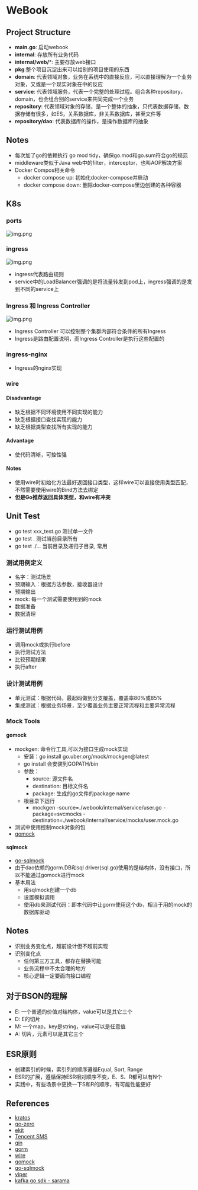 # WeBook

## Project Structure

- **main.go**: 启动webook
- **internal**: 存放所有业务代码
- **internal/web/***: 主要存放web接口
- **pkg**:整个项目沉淀出来可以给别的项目使用的东西
- **domain**: 代表领域对象，业务在系统中的直接反应，可以直接理解为一个业务对象，又或是一个现实对象在中的反应
- **service**: 代表领域服务，代表一个完整的处理过程。组合各种repository，domain，也会组合别的service来共同完成一个业务
- **repository**: 代表领域对象的存储，是一个整体的抽象，只代表数据存储，数据存储有很多，如ES，关系数据库，非关系数据库，甚至文件等
- **repository/dao**: 代表数据库的操作，是操作数据库的抽象

## Notes

- 每次加了go的依赖执行 go mod tidy，确保go.mod和go.sum符合go的规范
- middleware类似于Java web中的filter，interceptor，也叫AOP解决方案
- Docker Compos相关命令
    - docker compose up: 初始化docker-compose并启动
    - docker compose down: 删除docker-compose里边创建的各种容器

## K8s

### ports

![img.png](k8s-ports.png)

### ingress

![img.png](k8s-ingress.png)

- ingress代表路由规则
- service中的LoadBalancer强调的是将流量转发到pod上，ingress强调的是发到不同的service上

### Ingress 和 Ingress Controller

![img.png](k8s-ingress-vs-ingresscontroller.png)

- Ingress Controller 可以控制整个集群内部符合条件的所有Ingress
- Ingress是路由配置说明，而Ingress Controller是执行这些配置的

### ingress-nginx

- Ingress的nginx实现

### wire

#### Disadvantage

- 缺乏根据不同环境使用不同实现的能力
- 缺乏根据接口查找实现的能力
- 缺乏根据类型查找所有实现的能力

#### Advantage

- 使代码清晰，可控性强

#### Notes

- 使用wire时初始化方法最好返回接口类型，这样wire可以直接使用类型匹配，不然需要使用wire的Bind方法去绑定
- **但是Go推荐返回具体类型，和wire有冲突**

## Unit Test

- go test xxx_test.go 测试单一文件
- go test . 测试当前目录所有
- go test ./... 当前目录及递归子目录, 常用

### 测试用例定义

- 名字：测试场景
- 预期输入：根据方法参数，接收器设计
- 预期输出
- mock: 每一个测试需要使用到的mock
- 数据准备
- 数据清理

### 运行测试用例

- 调用mock或执行before
- 执行测试方法
- 比较预期结果
- 执行after

### 设计测试用例

- 单元测试：根据代码，最起码做到分支覆盖，覆盖率80%或85%
- 集成测试：根据业务场景，至少覆盖业务主要正常流程和主要异常流程

### Mock Tools

#### gomock

- mockgen: 命令行工具,可以为接口生成mock实现
    - 安装：go install go.uber.org/mock/mockgen@latest
    - go install 会安装到GOPATH/bin
    - 参数：
        - source: 源文件名
        - destination: 目标文件名
        - package: 生成的go文件的package name
    - 根目录下运行
        - mockgen -source=./webook/internal/service/user.go -package=svcmocks
          -destination=./webook/internal/service/mocks/user.mock.go
- 测试中使用控制mock对象的包
- [gomock](https://github.com/uber-go/mock)

#### sqlmock

- [go-sqlmock](https://github.com/DATA-DOG/go-sqlmock)
- 由于dao依赖的gorm.DB和sql driver(sql.go)使用的是结构体，没有接口，所以不能通过gomock进行mock
- 基本用法
    - 用sqlmock创建一个db
    - 设置模拟调用
    - 使用db来测试代码：即本代码中让gorm使用这个db，相当于用的mock的数据库驱动

## Notes

- 识别业务变化点，超前设计但不超前实现
- 识别变化点
    - 任何第三方工具，都存在替换可能
    - 业务流程中不太合理的地方
    - 核心逻辑一定要面向接口编程

## 对于BSON的理解

- E: 一个普通的价值对结构体，value可以是其它三个
- D: E的切片
- M: 一个map，key是string，value可以是任意值
- A: 切片，元素可以是其它三个

## ESR原则

- 创建索引的时候，索引列的顺序遵循Equal, Sort, Range
- ESR的扩展，遵循保持ESR相对顺序不变，E、S、R都可以有N个
- 实践中，有些场景中更换一下S和R的顺序，有可能性能更好

## References

- [kratos](https://go-kratos.dev/en/docs)
- [go-zero](https://go-zero.dev/docs)
- [ekit](https://github.com/ecodeclub/ekit)
- [Tencent SMS](https://cloud.tencent.com/document/product/382/43199)
- [gin](https://github.com/gin-gonic/gin)
- [gorm](https://github.com/go-gorm/gorm)
- [wire](https://github.com/google/wire)
- [gomock](https://github.com/uber-go/mock)
- [go-sqlmock](https://github.com/DATA-DOG/go-sqlmock)
- [viper](https://github.com/spf13/viper)
- [kafka go sdk - sarama](https://github.com/IBM/sarama/)